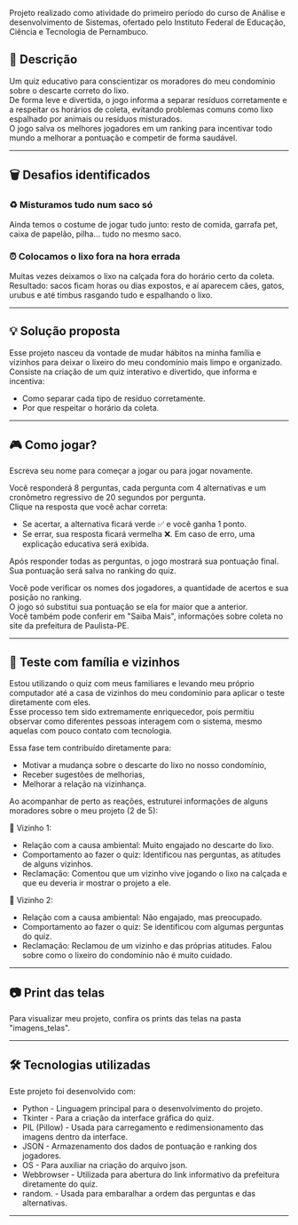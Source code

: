 Projeto realizado como atividade do primeiro período do curso de Análise e desenvolvimento de Sistemas, ofertado pelo Instituto Federal de Educação, Ciência e Tecnologia de Pernambuco. 

## 📝 Descrição
Um quiz educativo para conscientizar os moradores do meu condomínio sobre o descarte correto do lixo.  
De forma leve e divertida, o jogo informa a separar resíduos corretamente e a respeitar os horários de coleta, evitando problemas comuns como lixo espalhado por animais ou resíduos misturados.  
O jogo salva os melhores jogadores em um ranking para incentivar todo mundo a melhorar a pontuação e competir de forma saudável.

---

## 🗑️ Desafios identificados

### ♻️ Misturamos tudo num saco só
Ainda temos o costume de jogar tudo junto: resto de comida, garrafa pet, caixa de papelão, pilha… tudo no mesmo saco.  

### ⏰ Colocamos o lixo fora na hora errada
Muitas vezes deixamos o lixo na calçada fora do horário certo da coleta.  
Resultado: sacos ficam horas ou dias expostos, e aí aparecem cães, gatos, urubus e até timbus rasgando tudo e espalhando o lixo.

---

## 💡 Solução proposta
Esse projeto nasceu da vontade de mudar hábitos na minha família e vizinhos para deixar o lixeiro do meu condomínio mais limpo e organizado.  
Consiste na criação de um quiz interativo e divertido, que informa e incentiva:
- Como separar cada tipo de resíduo corretamente.
- Por que respeitar o horário da coleta.

---

## 🎮 Como jogar?
Escreva seu nome para começar a jogar ou para jogar novamente.

Você responderá 8 perguntas, cada pergunta com 4 alternativas e um cronômetro regressivo de 20 segundos por pergunta.  
Clique na resposta que você achar correta:
- Se acertar, a alternativa ficará verde ✅ e você ganha 1 ponto.
- Se errar, sua resposta ficará vermelha ❌.
Em caso de erro, uma explicação educativa será exibida.

Após responder todas as perguntas, o jogo mostrará sua pontuação final.  
Sua pontuação será salva no ranking do quiz.

Você pode verificar os nomes dos jogadores, a quantidade de acertos e sua posição no ranking.  
O jogo só substitui sua pontuação se ela for maior que a anterior.  
Você também pode conferir em "Saiba Mais", informações sobre coleta no site da prefeitura de Paulista-PE.

---

## 👥  Teste com família e vizinhos
Estou utilizando o quiz com meus familiares e levando meu próprio computador até a casa de vizinhos do meu condomínio para aplicar o teste diretamente com eles.  
Esse processo tem sido extremamente enriquecedor, pois permitiu observar como diferentes pessoas interagem com o sistema, mesmo aquelas com pouco contato com tecnologia.

Essa fase tem contribuído diretamente para:
- Motivar a mudança sobre o descarte do lixo no nosso condomínio,
- Receber sugestões de melhorias,
- Melhorar a relação na vizinhança.

Ao acompanhar de perto as reações, estruturei informações de alguns moradores sobre o meu projeto (2 de 5):

🧍 Vizinho 1:
- Relação com a causa ambiental: Muito engajado no descarte do lixo.
- Comportamento ao fazer o quiz: Identificou nas perguntas, as atitudes de alguns vizinhos.
- Reclamação: Comentou que um vizinho vive jogando o lixo na calçada e que eu deveria ir mostrar o projeto a ele.

🧍 Vizinho 2:
- Relação com a causa ambiental: Não engajado, mas preocupado.
- Comportamento ao fazer o quiz: Se identificou com algumas perguntas do quiz.
- Reclamação: Reclamou de um vizinho e das próprias atitudes. Falou sobre como o lixeiro do condomínio não é muito cuidado.

---

## 📷 Print das telas
Para visualizar meu projeto, confira os prints das telas na pasta "imagens_telas".

---

## 🛠️ Tecnologias utilizadas
Este projeto foi desenvolvido com: 
- Python - Linguagem principal para o desenvolvimento do projeto.
- Tkinter - Para a criação da interface gráfica do quiz.
- PIL (Pillow) - Usada para carregamento e redimensionamento das imagens dentro da interface.
- JSON - Armazenamento dos dados de pontuação e ranking dos jogadores.
- OS - Para auxiliar na criação do arquivo json.
- Webbrowser - Utilizada para abertura do link informativo da prefeitura diretamente do quiz.
- random. - Usada para embaralhar a ordem das perguntas e das alternativas.

---
